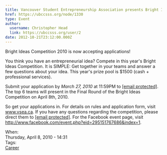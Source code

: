 ```yaml
---
title: Vancouver Student Entrepreneurship Association presents Bright Ideas Competition 2010 
href: https://ubccsss.org/node/1330
type: Event
author:
  username: Christopher Head
  link: https://ubccsss.org/user/2
date: 2012-10-21T23:12:00.000Z
---
```


<div class="field field-name-body field-type-text-with-summary field-label-hidden"><div class="field-items"><div class="field-item even"><p>Bright Ideas Competition 2010 is now accepting applications!</p>
<p>You think you have an entrepreneurial idea? Compete in this year&apos;s Bright Ideas Competition. It is SIMPLE: Get together in your teams and answer a few questions about your idea. This year&apos;s prize pool is $1500 (cash + professional services).</p>
<p>Submit your application by <em>March 27, 2010</em> at 11:59PM to <a href="/cdn-cgi/l/email-protection#c9a8a7a7a8e7a8a789bfbaaca8e7aaa8"><span class="__cf_email__" data-cfemail="d5b4bbbbb4fbb4bb95a3a6b0b4fbb6b4">[email&#xA0;protected]</span></a>. The top 6 teams will present in the Final Round of the Bright Ideas Competition on April 8th, 2010.</p>
<p>So get your applications in. For details on rules and application form, visit <a href="http://www.vsea.ca">www.vsea.ca</a>. If you have any questions regarding the competition, please direct them to <a href="/cdn-cgi/l/email-protection#bbdad5d5da95dad5fbcdc8deda95d8da"><span class="__cf_email__" data-cfemail="a6c7c8c8c788c7c8e6d0d5c3c788c5c7">[email&#xA0;protected]</span></a>. For the Facebook event page, visit <a href="https://www.facebook.com/event.php?eid=295151767686&amp;index=1">http://www.facebook.com/event.php?eid=295151767686&amp;index=1</a>.</p>
</div></div></div><div class="field field-name-field-dates field-type-datetime field-label-above"><div class="field-label">When:&#xA0;</div><div class="field-items"><div class="field-item even"><span class="date-display-single">Thursday, April 8, 2010 - 14:31</span></div></div></div>    <footer>
    <div class="field field-name-field-tags field-type-taxonomy-term-reference field-label-above"><div class="field-label">Tags:&#xA0;</div><div class="field-items"><div class="field-item even"><a href="/career">Career</a></div></div></div>      </footer>